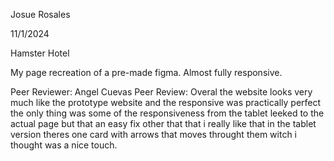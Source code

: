 Josue Rosales

11/1/2024

Hamster Hotel

My page recreation of a pre-made figma. Almost fully responsive.

Peer Reviewer: Angel Cuevas
Peer Review: Overal the website looks very much like the prototype website and the responsive was practically perfect the only thing was some of the responsiveness from the tablet leeked to the actual page but that an easy fix other that that i really like that in the tablet version theres one card with arrows that moves throught them witch i thought was a nice touch.
